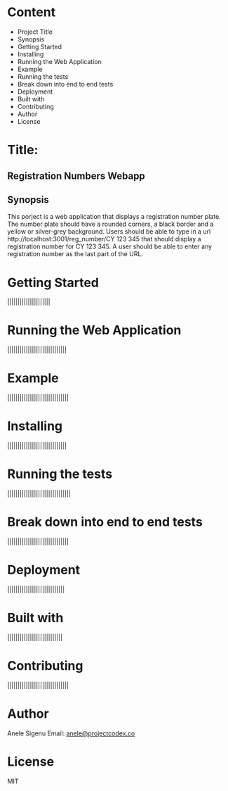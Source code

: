 # Content
- Project Title
- Synopsis
- Getting Started
- Installing
- Running the Web Application
- Example
- Running the tests
- Break down into end to end tests
- Deployment
- Built with
- Contributing
- Author
- License

# Title: 
## Registration Numbers Webapp

## Synopsis
This porject is a web application that displays a registration number plate. The number plate should have a rounded corners, a black border and a yellow or silver-grey background. Users should be able to type in a url http://localhost:3001/reg_number/CY 123 345 that should display a registration number for CY 123 345. A user should be able to enter any registration number as the last part of the URL.

# Getting Started
|||||||||||||||||||||
#  Running the Web Application
|||||||||||||||||||||||||||||
#  Example
||||||||||||||||||||||||||||||
# Installing
|||||||||||||||||||||||||||||
# Running the tests
|||||||||||||||||||||||||||||||
# Break down into end to end tests
||||||||||||||||||||||||||||||
# Deployment
||||||||||||||||||||||||||||
# Built with
|||||||||||||||||||||||||||
# Contributing
||||||||||||||||||||||||||||||
# Author
Anele Sigenu
Email: anele@projectcodex.co
# License
MIT

